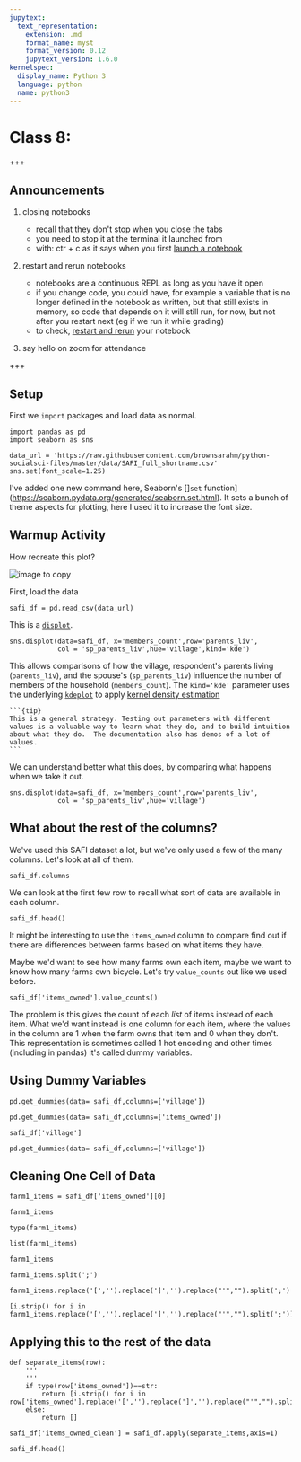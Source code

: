 ```yaml
---
jupytext:
  text_representation:
    extension: .md
    format_name: myst
    format_version: 0.12
    jupytext_version: 1.6.0
kernelspec:
  display_name: Python 3
  language: python
  name: python3
---
```


# Class 8:

+++


## Announcements

1. closing notebooks

    - recall that they don't stop when you close the tabs
    - you need to stop it at the terminal it launched from
    - with: ctr + c as it says when you first [launch a notebook](https://jupyter.readthedocs.io/en/latest/running.html#starting-the-notebook-server)

1. restart and rerun notebooks

    - notebooks are a continuous REPL as long as you have it open
    - if you change code, you could have, for example a variable that is no longer defined in the notebook as written, but that still exists in memory, so code that depends on it will still run, for now, but not after you restart next (eg if we run it while grading)
    - to check, [restart and rerun](https://jupyter-notebook.readthedocs.io/en/stable/examples/Notebook/Running%20Code.html#Restarting-the-kernels) your notebook

1. say hello on zoom for attendance

+++


## Setup

First we `import` packages and load data as normal.


```{code-cell} ipython3
import pandas as pd
import seaborn as sns

data_url = 'https://raw.githubusercontent.com/brownsarahm/python-socialsci-files/master/data/SAFI_full_shortname.csv'
sns.set(font_scale=1.25)
```

I've added one new command here, Seaborn's []`set` function](https://seaborn.pydata.org/generated/seaborn.set.html). It sets a bunch of theme aspects for plotting, here I used it to increase the font size.  


## Warmup Activity

How recreate this plot?

![image to copy](https://github.com/rhodyprog4ds/BrownFall20/blob/main/img/class8.png?raw=true)

First, load the data
```{code-cell} ipython3
safi_df = pd.read_csv(data_url)
```

This is a [`displot`](https://seaborn.pydata.org/generated/seaborn.displot.html#seaborn.displot).  
```{code-cell} ipython3
sns.displot(data=safi_df, x='members_count',row='parents_liv',
            col = 'sp_parents_liv',hue='village',kind='kde')
```

This allows comparisons of how the village, respondent's parents living (`parents_liv`), and the spouse's (`sp_parents_liv`) influence the number of members of the household (`members_count`). The `kind='kde'` parameter uses the underlying [`kdeplot`](https://seaborn.pydata.org/generated/seaborn.kdeplot.html#seaborn.kdeplot) to apply [kernel density estimation](https://en.wikipedia.org/wiki/Kernel_density_estimation)

````{margin}
```{tip}
This is a general strategy. Testing out parameters with different values is a valuable way to learn what they do, and to build intuition about what they do.  The documentation also has demos of a lot of values.
```
````

We can understand better what this does, by comparing what happens when we take it out.


```{code-cell} ipython3
sns.displot(data=safi_df, x='members_count',row='parents_liv',
            col = 'sp_parents_liv',hue='village')
```



## What about the rest of the columns?

We've used this SAFI dataset a lot, but we've only used a few of the many columns.  Let's look at all of them.

```{code-cell} ipython3
safi_df.columns
```

We can look at the first few row to recall what sort of data are available in each column.

```{code-cell} ipython3
safi_df.head()
```

It might be interesting to use the `items_owned` column to compare find out if there are differences between farms based on what items they have.

Maybe we'd want to see how many farms own each item, maybe we want to know how many farms own bicycle. Let's try `value_counts` out like we used before.

```{code-cell} ipython3
safi_df['items_owned'].value_counts()
```

The problem is this gives the count of each *list* of items instead of each item.  What we'd want instead is one column for each item, where the values in the column are 1 when the farm owns that item and 0 when they don't. This representation is sometimes called 1 hot encoding and other times (including in pandas) it's called dummy variables. 

<!-- annotate: Using Dummy Variables -->
## Using Dummy Variables

```{code-cell} ipython3
pd.get_dummies(data= safi_df,columns=['village'])
```

```{code-cell} ipython3
pd.get_dummies(data= safi_df,columns=['items_owned'])
```

```{code-cell} ipython3
safi_df['village']
```

```{code-cell} ipython3
pd.get_dummies(data= safi_df,columns=['village'])
```

<!-- annotate: Cleaning One Cell of Data -->
## Cleaning One Cell of Data

```{code-cell} ipython3
farm1_items = safi_df['items_owned'][0]
```

```{code-cell} ipython3
farm1_items
```

```{code-cell} ipython3
type(farm1_items)
```

```{code-cell} ipython3
list(farm1_items)
```

```{code-cell} ipython3
farm1_items
```

```{code-cell} ipython3
farm1_items.split(';')
```

```{code-cell} ipython3
farm1_items.replace('[','').replace(']','').replace("'","").split(';')
```

```{code-cell} ipython3
[i.strip() for i in  farm1_items.replace('[','').replace(']','').replace("'","").split(';')]
```

<!-- annotate: Applying this to the rest of the data -->
## Applying this to the rest of the data

```{code-cell} ipython3
def separate_items(row):
    '''
    '''
    if type(row['items_owned'])==str:
        return [i.strip() for i in  row['items_owned'].replace('[','').replace(']','').replace("'","").split(';')]
    else:
        return []

```

```{code-cell} ipython3
safi_df['items_owned_clean'] = safi_df.apply(separate_items,axis=1)
```

```{code-cell} ipython3
safi_df.head()
```

```{code-cell} ipython3

```
